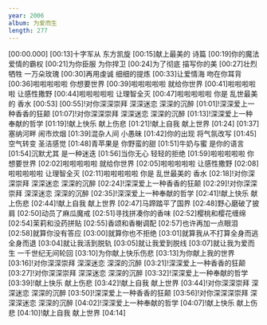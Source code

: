 ```yaml
---
year: 2006
album: 为爱而生
length: 277
---
```

[00:00.000]
[00:13]十字军从 东方凯旋
[00:15]献上最美的 诗篇
[00:19]你的魔法 爱情的霸权
[00:21]为你臣服 为你捍卫
[00:24]为了彻底 描写你的美
[00:27]壮烈牺牲 一万朵玫瑰
[00:30]再用虔诚 细细的提炼
[00:33]让爱情海 吻在你耳背
[00:36]啦啦啦啦啦 你想要世界
[00:39]啦啦啦啦啦 就给你世界
[00:41]啦啦啦啦啦 让感性撒野
[00:44]啦啦啦啦啦 让理智全灭
[00:47]啦啦啦啦啦 你是 乱世最美的 香水
[00:53]
[00:55]!对你深深崇拜 深深迷恋 深深的沉醉
[01:01]!深深爱上一种香香的狂颠
[01:07]!对你深深崇拜 深深迷恋 深深的沉醉
[01:13]!深深爱上一种奉献的哲学
[01:19]!献上快乐 献上伤悲
[01:21]!献上自我 献上世界
[01:24]
[01:37]塞纳河畔 闹市炊烟
[01:39]混杂人间 小愚昧
[01:42]你的出现 将气氛改写
[01:45]空气转变 圣洁感觉
[01:48]青苹果是 你野蛮的甜
[01:51]牛奶与蜜 是你的语言
[01:54]沉默尤其 是一种迷迭
[01:56]当你无心 轻轻的拒绝
[01:59]啦啦啦啦啦 你想要世界
[02:02]啦啦啦啦啦 就给你世界
[02:05]啦啦啦啦啦 让感性撒野
[02:08]啦啦啦啦啦 让理智全灭
[02:11]啦啦啦啦啦 你是 乱世最美的 香水
[02:18]!对你深深崇拜 深深迷恋 深深的沉醉
[02:24]!深深爱上一种香香的狂颠
[02:29]!对你深深崇拜 深深迷恋 深深的沉醉
[02:35]!深深爱上一种奉献的哲学
[02:41]!献上快乐 献上伤悲
[02:44]!献上自我 献上世界
[02:47]马蹄踏平了国界
[02:48]野心磨破了披肩
[02:50]动员了麻瓜魔戒
[02:51]寻找拼凑你的香味
[02:52]樱桃和樱花缠绵
[02:54]茉莉和没药拼贴
[02:55]香颂和香榭调配
[02:57]也许再加一点眼泪
[02:58]就算你没有答应
[03:00]就算你也不拒绝
[03:01]就算我从不打算全身而逃 全身而退
[03:04]就让我活到脱轨
[03:05]就让我爱到脱线
[03:07]就让我为爱而生 一千世纪无间轮回
[03:10]为你献上快乐伤悲
[03:13]为你献上我的世界
[03:16]!对你深深崇拜 深深迷恋 深深的沉醉
[03:21]!深深爱上一种香香的狂颠
[03:27]!对你深深崇拜 深深迷恋 深深的沉醉
[03:32]!深深爱上一种奉献的哲学
[03:39]!献上快乐 献上伤悲
[03:42]!献上自我 献上世界
[03:44]!对你深深崇拜 深深迷恋 深深的沉醉
[03:50]!深深爱上一种香香的狂颠
[03:56]!对你深深深崇拜 深深深迷恋 深深的沉醉
[04:02]!深深爱上一种奉献的哲学
[04:07]!献上快乐 献上伤悲
[04:10]!献上自我 献上世界
[04:14]